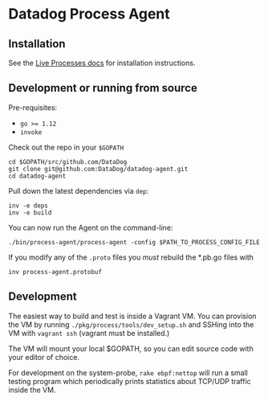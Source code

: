 # Datadog Process Agent

## Installation

See the [Live Processes docs](https://docs.datadoghq.com/graphing/infrastructure/process/#installation) for installation instructions.

## Development or running from source

Pre-requisites:

* `go >= 1.12`
* `invoke`

Check out the repo in your `$GOPATH`

```
cd $GOPATH/src/github.com/DataDog
git clone git@github.com:DataDog/datadog-agent.git
cd datadog-agent
```

Pull down the latest dependencies via `dep`:

```
inv -e deps
inv -e build
```

You can now run the Agent on the command-line:

`./bin/process-agent/process-agent -config $PATH_TO_PROCESS_CONFIG_FILE`

If you modify any of the `.proto` files you _must_ rebuild the *.pb.go files with

```
inv process-agent.protobuf
```

## Development
The easiest way to build and test is inside a Vagrant VM. You can provision the VM by running `./pkg/process/tools/dev_setup.sh` and SSHing into the VM with `vagrant ssh` (vagrant must be installed.)

The VM will mount your local $GOPATH, so you can edit source code with your editor of choice.

For development on the system-probe, `rake ebpf:nettop` will run a small testing program which periodically prints statistics about TCP/UDP traffic inside the VM.
